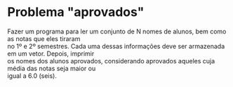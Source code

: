 # Problema "aprovados"

Fazer um programa para ler um conjunto de N nomes de alunos, bem como as notas que eles tiraram  
no 1º e 2º semestres. Cada uma dessas informações deve ser armazenada em um vetor. Depois, imprimir  
os nomes dos alunos aprovados, considerando aprovados aqueles cuja média das notas seja maior ou  
igual a 6.0 (seis).  